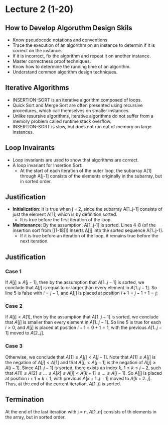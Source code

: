 # Lecture 2 (1-20)

## How to Develop Algoruthm Design Skils

- Know pseudocode notations and conventions.
- Trace the execution of an algorithm on an instance to determin if it is correct on the instance.
- If it is incorrect, fix the algorithm and repeat it on another instance.
- Master correctness proof techniques.
- Know how to determine the running time of an algorithm.
- Understand common algorithm design techniques.

## Iterative Algorithms

- INSERTION-SORT is an iterative algorithm composed of loops.
- Quick Sort and Merge Sort are often presented using recursive procedures, which call themselves on smaller instances.
- Unlike resursive algorithms, iterative algorithms do not suffer from a memory problem called runtime stack overflow.
- INSERTION-SORT is slow, but does not run out of memory on large instances.

## Loop Invairants

- Loop invariants are used to show that algorithms are correct.
- A loop invariant for Insertion Sort:
    - At the start of each iteration of the outer loop, the subarray A[1] through A[j-1] consists of the elements originally in the subarray, but in sorted order.

## Justification

- **Initialization**: It is true when j = 2, since the subarray A[1..j-1] consists of just the element A[1], which is by definition sorted.
  - It is true before the first iteration of the loop.
- **Maintenance**: By the assumption, A[1..j-1] is sorted. Lines 4-8 (of the insertion sort from [[1-18]]) inserts A[j] into the sorted sequence A[1..j-1].
  - If it is true before an iteration of the loop, it remains true before the next iteration.

## Justification

### Case 1

If $A[j] \geq A[j-1]$, then by the assumption that $A[1..j-1]$ is sorted, we conclude that $A[j]$ is equal to or larger than every element in $A[1..j-1]$.
So line 5 is false with $i = j - 1$, and A[j] is placed at position $i + 1 = j - 1 + 1 = j$;

### Case 2

If $A[j] < A[1]$, then by the assumption that $A[1..j-1]$ is sorted, we conclude that $A[j]$ is smaller than every element in $A[1..j-1]$.
So line 5 is true for each $i > 0$, and $A[j]$ is placed at position $i + 1 = 0 + 1 = 1$, with the previous $A[1..j-1]$ moved to $A[2..j]$.

### Case 3

Otherwise, we conclude that $A[1] \leq A[j] < A[j-1]$.
Note that $A[1] \leq A[j]$ is the negation of $A[j] < A[1]$ and that $A[j] < A[j-1]$ is the negation of $A[j] \geq A[j-1]$.
Since $A[1..j-1]$ is sorted, there exists an index $k$, $1 \leq k \leq j-2$, such that $A[1] \leq A[2] \leq ... \leq A[k] \leq A[j] < A[k+1] \leq ... \leq A[j-1]$.
So A[j] is placed at position $i+1=k+1$, with previous $A[k+1..j-1]$ moved to $A[k+2..j]$.
Thus, at the end of the current iteration, $A[1..j]$ is sorted.

## Termination

At the end of the last iteration with j = n, $A[1..n]$ consists of th elements in the array, but in sorted order.